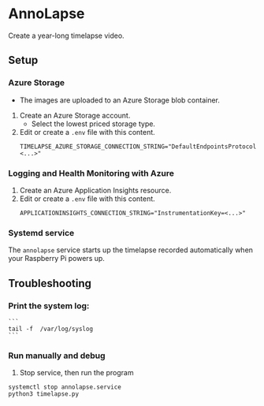 # AnnoLapse

Create a year-long timelapse video.


## Setup

### Azure Storage
* The images are uploaded to an Azure Storage blob container.

1. Create an Azure Storage account. 
    * Select the lowest priced storage type.
1. Edit or create a `.env` file with this content.
    ```
    TIMELAPSE_AZURE_STORAGE_CONNECTION_STRING="DefaultEndpointsProtocol=https;<...>"
    ```

### Logging and Health Monitoring with Azure
1. Create an Azure Application Insights resource.
1. Edit or create a `.env` file with this content.
    ```
    APPLICATIONINSIGHTS_CONNECTION_STRING="InstrumentationKey=<...>"
    ```



### Systemd service
The `annolapse` service starts up the timelapse recorded automatically when your Raspberry Pi powers up.

## Troubleshooting

### Print the system log:
    ```
    tail -f  /var/log/syslog
    ```
### Run manually and debug

1. Stop service, then run the program
```
systemctl stop annolapse.service
python3 timelapse.py
```
    
    
